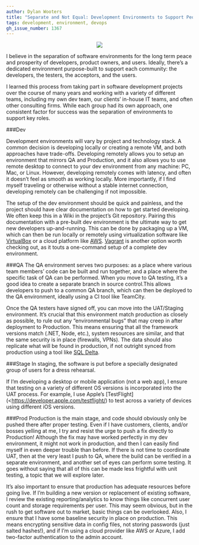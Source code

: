 ```yaml
---
author: Dylan Wooters
title: "Separate and Not Equal: Development Environments to Support People, Process, and Automation"
tags: development, environment, devops
gh_issue_number: 1367
---
```

<div class="separator" style="clear: both; text-align: center;"><img border="0" src="/blog/2017/01/18/separate-not-equal-dev-environments/bauhausstage.jpg"/></div>

I believe in the separation of software environments for the long term peace and prosperity of developers, product owners, and users. Ideally, there’s a dedicated environment purpose-built to support each community: the developers, the testers, the acceptors, and the users.

I learned this process from taking part in software development projects over the course of many years and working with a variety of different teams, including my own dev team, our clients’ in-house IT teams, and often other consulting firms. While each group had its own approach, one consistent factor for success was the separation of environments to support key roles.

###Dev

Development environments will vary by project and technology stack. A common decision is developing locally or creating a remote VM, and both approaches have trade-offs. Developing remotely allows you to setup an environment that mirrors QA and Production, and it also allows you to use remote desktop to connect to your dev environment from any machine: PC, Mac, or Linux. However, developing remotely comes with latency, and often it doesn’t feel as smooth as working locally. More importantly, if I find myself traveling or otherwise without a stable internet connection, developing remotely can be challenging if not impossible.

The setup of the dev environment should be quick and painless, and the project should have clear documentation on how to get started developing. We often keep this in a Wiki in the project’s Git repository. Pairing this documentation with a pre-built dev environment is the ultimate way to get new developers up-and-running. This can be done by packaging up a VM, which can then be run locally or remotely using virtualization software like [VirtualBox](www.virtualbox.org) or a cloud platform like [AWS](https://aws.amazon.com). [Vagrant](https://www.vagrantup.com) is another option worth checking out, as it touts a one-command setup of a complete dev environment.

###QA
The QA environment serves two purposes: as a place where various team members’ code can be built and run together, and a place where the specific task of QA can be performed. When you move to QA testing, it’s a good idea to create a separate branch in source control.This allows developers to push to a common QA branch, which can then be deployed to the QA environment, ideally using a CI tool like TeamCity.

Once the QA testers have signed off, you can move into the UAT/Staging environment. It’s crucial that this environment match production as closely as possible, to rule out any “environmental bugs” that may creep in after deployment to Production. This means ensuring that all the framework versions match (.NET, Node, etc.), system resources are similar, and that the same security is in place (firewalls, VPNs). The data should also replicate what will be found in production, if not outright synced from production using a tool like [SQL Delta](https://www.sqldelta.com/).

###Stage
In staging, the software is put before a specially designated group of users for a dress rehearsal.

If I’m developing a desktop or mobile application (not a web app), I ensure that testing on a variety of different OS versions is incorporated into the UAT process. For example, I use Apple’s [TestFlight](<https://developer.apple.com/testflight/) to test across a variety of devices using different iOS versions.

###Prod
Production is the main stage, and code should obviously only be pushed there after proper testing. Even if I have customers, clients, and/or bosses yelling at me, I try and resist the urge to push a fix directly to Production! Although the fix may have worked perfectly in my dev environment, it might not work in production, and then I can easily find myself in even deeper trouble than before. If there is not time to coordinate UAT, then at the very least I push to QA, where the build can be verified in a separate environment, and another set of eyes can perform some testing. It goes without saying that all of this can be made less frightful with unit testing, a topic that we will explore later.

It’s also important to ensure that production has adequate resources before going live. If I’m building a new version or replacement of existing software, I review the existing reporting/​analytics to know things like concurrent user count and storage requirements per user. This may seem obvious, but in the rush to get software out to market, basic things can be overlooked. Also, I ensure that I have some baseline security in place on production. This means encrypting sensitive data in config files, not storing passwords (just salted hashes!), and if I’m using a cloud provider like AWS or Azure, I add two-factor authentication to the admin account.
